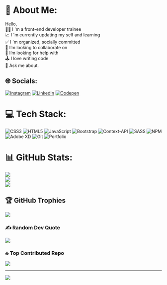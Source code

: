 # 💫 About Me:
Hello,<br>👩‍💻 I 'm a front-end developer trainee<br>📈 I 'm currently updating my self and learning<br>✅ I 'm organized, socially committed<br>👯 I’m looking to collaborate on<br>🤝 I’m looking for help with<br>🕹️ I love writing code<br>💬 Ask me about.<br>


## 🌐 Socials:
[![Instagram](https://img.shields.io/badge/Instagram-%23E4405F.svg?logo=Instagram&logoColor=white)](https://instagram.com/https://www.instagram.com/abolfazll_abbassii/) [![LinkedIn](https://img.shields.io/badge/LinkedIn-%230077B5.svg?logo=linkedin&logoColor=white)](https://linkedin.com/in/https://www.linkedin.com/in/abolfazl-abbasi-3953ab348/) [![Codepen](https://img.shields.io/badge/Codepen-000000?style=for-the-badge&logo=codepen&logoColor=white)](https://codepen.io/@Engineerabol1382) 

# 💻 Tech Stack:
![CSS3](https://img.shields.io/badge/css3-%231572B6.svg?style=for-the-badge&logo=css3&logoColor=white) ![HTML5](https://img.shields.io/badge/html5-%23E34F26.svg?style=for-the-badge&logo=html5&logoColor=white) ![JavaScript](https://img.shields.io/badge/javascript-%23323330.svg?style=for-the-badge&logo=javascript&logoColor=%23F7DF1E) ![Bootstrap](https://img.shields.io/badge/bootstrap-%238511FA.svg?style=for-the-badge&logo=bootstrap&logoColor=white) ![Context-API](https://img.shields.io/badge/Context--Api-000000?style=for-the-badge&logo=react) ![SASS](https://img.shields.io/badge/SASS-hotpink.svg?style=for-the-badge&logo=SASS&logoColor=white) ![NPM](https://img.shields.io/badge/NPM-%23CB3837.svg?style=for-the-badge&logo=npm&logoColor=white) ![Adobe XD](https://img.shields.io/badge/Adobe%20XD-470137?style=for-the-badge&logo=Adobe%20XD&logoColor=#FF61F6) ![Git](https://img.shields.io/badge/git-%23F05033.svg?style=for-the-badge&logo=git&logoColor=white) ![Portfolio](https://img.shields.io/badge/Portfolio-%23000000.svg?style=for-the-badge&logo=firefox&logoColor=#FF7139)
# 📊 GitHub Stats:
![](https://github-readme-stats.vercel.app/api?username=abolfazl-abbasi-2002&theme=dark&hide_border=false&include_all_commits=true&count_private=true)<br/>
![](https://github-readme-streak-stats.herokuapp.com/?user=abolfazl-abbasi-2002&theme=dark&hide_border=false)<br/>
![](https://github-readme-stats.vercel.app/api/top-langs/?username=abolfazl-abbasi-2002&theme=dark&hide_border=false&include_all_commits=true&count_private=true&layout=compact)

## 🏆 GitHub Trophies
![](https://github-profile-trophy.vercel.app/?username=abolfazl-abbasi-2002&theme=radical&no-frame=false&no-bg=false&margin-w=4)

### ✍️ Random Dev Quote
![](https://quotes-github-readme.vercel.app/api?type=horizontal&theme=tokyonight)

### 🔝 Top Contributed Repo
![](https://github-contributor-stats.vercel.app/api?username=abolfazl-abbasi-2002&limit=5&theme=github_dark&combine_all_yearly_contributions=true)

---
[![](https://visitcount.itsvg.in/api?id=abolfazl-abbasi-2002&icon=6&color=10)](https://visitcount.itsvg.in)

<!-- Proudly created with GPRM ( https://gprm.itsvg.in ) -->
